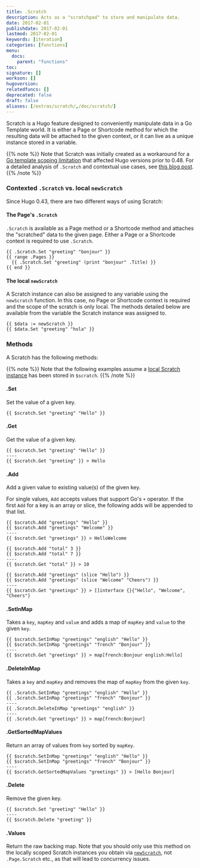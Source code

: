 ```yaml
---
title: .Scratch
description: Acts as a "scratchpad" to store and manipulate data.
date: 2017-02-01
publishdate: 2017-02-01
lastmod: 2017-02-01
keywords: [iteration]
categories: [functions]
menu:
  docs:
    parent: "functions"
toc:
signature: []
workson: []
hugoversion:
relatedfuncs: []
deprecated: false
draft: false
aliases: [/extras/scratch/,/doc/scratch/]
---
```


Scratch is a Hugo feature designed to conveniently manipulate data in a Go Template world. It is either a Page or Shortcode method for which the resulting data will be attached to the given context, or it can live as a unique instance stored in a variable.

{{% note %}}
Note that Scratch was initially created as a workaround for a [Go template scoping limitation](https://github.com/golang/go/issues/10608) that affected Hugo versions prior to 0.48. For a detailed analysis of `.Scratch` and contextual use cases, see [this blog post](https://regisphilibert.com/blog/2017/04/hugo-scratch-explained-variable/).
{{% /note %}}

### Contexted `.Scratch` vs. local `newScratch`

Since Hugo 0.43, there are two different ways of using Scratch:

#### The Page's `.Scratch`

`.Scratch` is available as a Page method or a Shortcode method and attaches the "scratched" data to the given page. Either a Page or a Shortcode context is required to use `.Scratch`.

```go-html-template
{{ .Scratch.Set "greeting" "bonjour" }}
{{ range .Pages }}
  {{ .Scratch.Set "greeting" (print "bonjour" .Title) }}
{{ end }}
```

#### The local `newScratch`

A Scratch instance can also be assigned to any variable using the `newScratch` function. In this case, no Page or Shortcode context is required and the scope of the scratch is only local. The methods detailed below are available from the variable the Scratch instance was assigned to.

```go-html-template
{{ $data := newScratch }}
{{ $data.Set "greeting" "hola" }}
```

### Methods

A Scratch has the following methods:

{{% note %}}
Note that the following examples assume a [local Scratch instance](#the-local-newscratch) has been stored in `$scratch`.
{{% /note %}}

#### .Set

Set the value of a given key.

```go-html-template
{{ $scratch.Set "greeting" "Hello" }}
```

#### .Get

Get the value of a given key.

```go-html-template
{{ $scratch.Set "greeting" "Hello" }}
----
{{ $scratch.Get "greeting" }} > Hello
```

#### .Add

Add a given value to existing value(s) of the given key.

For single values, `Add` accepts values that support Go's `+` operator. If the first `Add` for a key is an array or slice, the following adds will be appended to that list.

```go-html-template
{{ $scratch.Add "greetings" "Hello" }}
{{ $scratch.Add "greetings" "Welcome" }}
----
{{ $scratch.Get "greetings" }} > HelloWelcome
```

```go-html-template
{{ $scratch.Add "total" 3 }}
{{ $scratch.Add "total" 7 }}
----
{{ $scratch.Get "total" }} > 10
```

```go-html-template
{{ $scratch.Add "greetings" (slice "Hello") }}
{{ $scratch.Add "greetings" (slice "Welcome" "Cheers") }}
----
{{ $scratch.Get "greetings" }} > []interface {}{"Hello", "Welcome", "Cheers"}
```

#### .SetInMap

Takes a `key`, `mapKey` and `value` and adds a map of `mapKey` and `value` to the given `key`.

```go-html-template
{{ $scratch.SetInMap "greetings" "english" "Hello" }}
{{ $scratch.SetInMap "greetings" "french" "Bonjour" }}
----
{{ $scratch.Get "greetings" }} > map[french:Bonjour english:Hello]
```

#### .DeleteInMap
Takes a `key` and `mapKey` and removes the map of `mapKey` from the given `key`.

```go-html-template
{{ .Scratch.SetInMap "greetings" "english" "Hello" }}
{{ .Scratch.SetInMap "greetings" "french" "Bonjour" }}
----
{{ .Scratch.DeleteInMap "greetings" "english" }}
----
{{ .Scratch.Get "greetings" }} > map[french:Bonjour]
```

#### .GetSortedMapValues

Return an array of values from `key` sorted by `mapKey`.

```go-html-template
{{ $scratch.SetInMap "greetings" "english" "Hello" }}
{{ $scratch.SetInMap "greetings" "french" "Bonjour" }}
----
{{ $scratch.GetSortedMapValues "greetings" }} > [Hello Bonjour]
```

#### .Delete

Remove the given key.

```go-html-template
{{ $scratch.Set "greeting" "Hello" }}
----
{{ $scratch.Delete "greeting" }}
```

#### .Values

Return the raw backing map. Note that you should only use this method on the locally scoped Scratch instances you obtain via [`newScratch`](#the-local-newscratch), not `.Page.Scratch` etc., as that will lead to concurrency issues.


[pagevars]: /variables/page/
